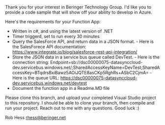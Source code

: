 Thank you for your interest in Beringer Technology Group.
I'd like you to provide a code sample that will show off your ability to develop in Azure.

Here's the requirements for your Function App:
- Written in c#, and using the latest version of .NET
- Timer triggerd, set to run every 30 minutes
- Query the SalesForce API, and return data in a JSON format.
        - Here is the SalesForece API documentation:  https://www.integrate.io/blog/salesforce-rest-api-integration/
- Store the JSON data in a service bus queue called DevTest.
        - Here is the connection string:  Endpoint=sb://dsc00000075-datasynccloud-dev.servicebus.windows.net/;SharedAccessKeyName=DevTest;SharedAccessKey=BTqdrsBxiBawz5AOiJQTE8asCKp5RghRs+ASbC2CjmA=
        - Here is the queue URL:  https://dsc00000075-datasynccloud-dev.servicebus.windows.net/devtest
- Document the function app in a Readme.MD file

Please clone this branch, and upload your completed Visual Studio project to this repository.  I should be able to clone your branch, then compile and run your project.
Reach out to me with any questions.
Good luck :)

Rob Hess
rhess@beringer.net
